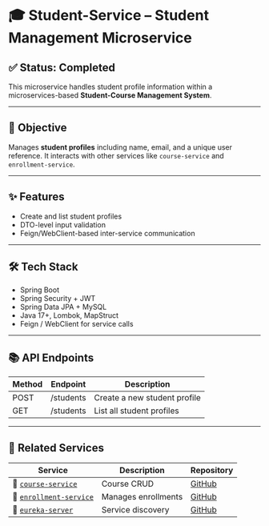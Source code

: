 # 🎓 Student-Service – Student Management Microservice

## ✅ Status: Completed

This microservice handles student profile information within a microservices-based **Student-Course Management System**.

---

## 🎯 Objective

Manages **student profiles** including name, email, and a unique user reference. It interacts with other services like `course-service` and `enrollment-service`.

---

## ✨ Features

- Create and list student profiles
- DTO-level input validation
- Feign/WebClient-based inter-service communication

---

## 🛠️ Tech Stack

- Spring Boot
- Spring Security + JWT
- Spring Data JPA + MySQL
- Java 17+, Lombok, MapStruct
- Feign / WebClient for service calls

---

## 📚 API Endpoints

| Method | Endpoint    | Description                  |
|--------|-------------|------------------------------|
| POST   | /students   | Create a new student profile |
| GET    | /students   | List all student profiles    |

---

## 🔗 Related Services

| Service | Description | Repository |
|--------|-------------|------------|
| 📘 [`course-service`](https://github.com/CODERonak/Student-Course-Course-Service) | Course CRUD | [GitHub](https://github.com/CODERonak/Student-Course-Course-Service) |
| 🔗 [`enrollment-service`](https://github.com/CODERonak/Student-Course-Enrollment-Service) | Manages enrollments | [GitHub](https://github.com/CODERonak/Student-Course-Enrollment-Service) |
| 🧭 [`eureka-server`](https://github.com/CODERonak/Student-Course-Eureka-Server) | Service discovery | [GitHub](https://github.com/CODERonak/Student-Course-Eureka-Server) |
